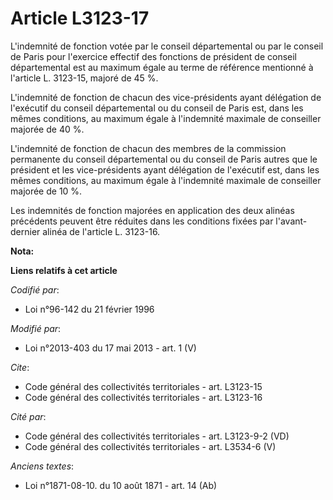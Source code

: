 # Article L3123-17

L'indemnité de fonction votée par le conseil départemental  ou par le conseil de Paris pour l'exercice effectif des fonctions
de président de conseil départemental  est au maximum égale au terme de référence mentionné à l'article L. 3123-15, majoré de
45 %. 

L'indemnité de fonction de chacun des vice-présidents ayant délégation de l'exécutif du conseil départemental  ou du conseil
de Paris est, dans les mêmes conditions, au maximum égale à l'indemnité maximale de conseiller majorée de 40 %. 

L'indemnité de fonction de chacun des membres de la commission permanente du conseil départemental  ou du conseil de Paris
autres que le président et les vice-présidents ayant délégation de l'exécutif est, dans les mêmes conditions, au maximum
égale à l'indemnité maximale de conseiller majorée de 10 %. 

Les indemnités de fonction majorées en application des deux alinéas précédents peuvent être réduites dans les conditions
fixées par l'avant-dernier alinéa de l'article L. 3123-16.

**Nota:**



**Liens relatifs à cet article**

_Codifié par_:

  - Loi n°96-142 du 21 février 1996

_Modifié par_:

  - Loi n°2013-403 du 17 mai 2013 - art. 1 (V)

_Cite_:

  - Code général des collectivités territoriales - art. L3123-15
  - Code général des collectivités territoriales - art. L3123-16

_Cité par_:

  - Code général des collectivités territoriales - art. L3123-9-2 (VD)
  - Code général des collectivités territoriales - art. L3534-6 (V)

_Anciens textes_:

  - Loi n°1871-08-10. du 10 août 1871 - art. 14 (Ab)
